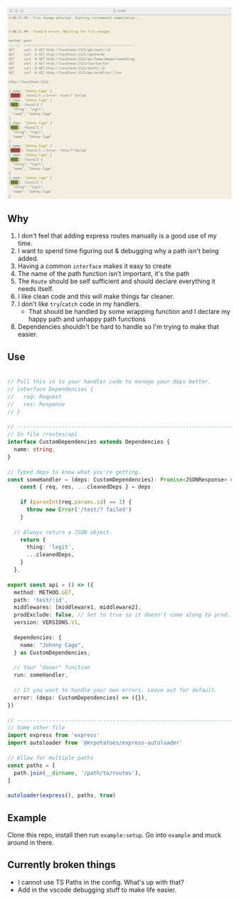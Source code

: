 <!--

"express-autoload-router": "^1.0.5",
"expressjs.routes.autoload": "^0.2.0"

https://developpaper.com/typescript-es6-promise-recursively-traverses-files-in-folders/

https://github.com/tranvansang/middleware-async

-- ALIASES
https://www.npmjs.com/package/module-alias

-- APPLY FP-TS TO EXPRESS
https://hvalls.dev/posts/intro-functional-fpts

-- ROLLUP & TYPESCRIPT
https://github.com/alex1504/generator-rollup-tslib-starter
https://github.com/alexjoverm/typescript-library-starter
https://github.com/rollup/rollup-starter-lib
https://github.com/ezolenko/rollup-plugin-typescript2

-- TESTING
https://www.npmjs.com/package/@jest-mock/express

-->

![](./example/screenie.png)

## Why
1. I don't feel that adding express routes manually is a good use of my time.
1. I want to spend time figuring out & debugging why a path isn't being added.
1. Having a common `interface` makes it easy to create
1. The name of the path function isn't important, it's the path
1. The `Route` should be self sufficient and should declare everything it needs itself.
1. I like clean code and this will make things far cleaner.
1. I don't like `try`/`catch` code in my handlers.
    * That should be handled by some wrapping function and I declare my happy path and unhappy path functions
1. Dependencies shouldn't be hard to handle so I'm trying to make that easier.

## Use
```ts

// Pull this in to your handler code to manage your deps better.
// interface Dependencies {
//   req: Request
//   res: Response
// }

// ----------------------------------------------------------------------
// In file /routes/api
interface CustomDependencies extends Dependencies {
  name: string,
}

// Typed deps to know what you're getting.
const someHandler = (deps: CustomDependencies): Promise<JSONResponse> => {
    const { req, res, ...cleanedDeps } = deps

    if (parseInt(req.params.id) == 1) {
      throw new Error('/test/? failed')
    }

  // Always return a JSON object.
    return {
      thing: 'legit',
      ...cleanedDeps,
    }
  },

export const api = () => ({
  method: METHOD.GET,
  path: 'test/:id',
  middlewares: [middleware1, middleware2],
  prodExclude: false, // Set to true so it doesn't come along to prod.
  version: VERSIONS.V1,

  dependencies: {
    name: "Johnny Cage",
  } as CustomDependencies,

  // Your "dooer" function
  run: someHandler,

  // If you want to handle your own errors. Leave out for default.
  error: (deps: CustomDependencies) => ({}),
})

// ----------------------------------------------------------------------
// Some other file
import express from 'express'
import autoloader from '@mrpotatoes/express-autoloader'

// Allow for multiple paths
const paths = [
  path.join(__dirname, '/path/to/routes'),
]

autoloader(express(), paths, true)
```

## Example
Clone this repo, install then run `example:setup`.
Go into `example` and muck around in there.

## Currently broken things
- I cannot use TS Paths in the config. What's up with that?
- Add in the vscode debugging stuff to make life easier.